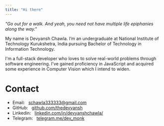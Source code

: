 ```yaml
---
title: "Hi there"
---
```

*"Go out for a walk. And yeah, you need not have multiple life epiphanies along the way."*

My name is Devyansh Chawla. I’m an undergraduate at National Institute of Technology Kurukshetra, India pursuing Bachelor of
Technology in Information Technology.

I'm a full-stack developer who loves to solve real-world problems through software engineering. I've gained proficiency in JavaScript and acquired some experience in Computer Vision which I intend to widen.

# Contact

- Email: &nbsp; schawla333333@gmail.com
- GitHub: &nbsp; [github.com/thedevyansh](https://github.com/thedevyansh)
- Linkedin: &nbsp; [linkedin.com/in/devyanshchawla/](https://www.linkedin.com/in/devyanshchawla/)
- Telegram: &nbsp; [telegram.me/dev_monk](https://telegram.me/dev_monk)

